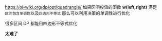 https://oi-wiki.org/dp/opt/quadrangle/
如果区间权值的函数 **w(left,right)** 满足 `区间包含单调性`以及`四边形不等式`
那么可以利用决策的单调性进行优化

很多区间 DP 都能用四边形不等式优化

**太难了**
